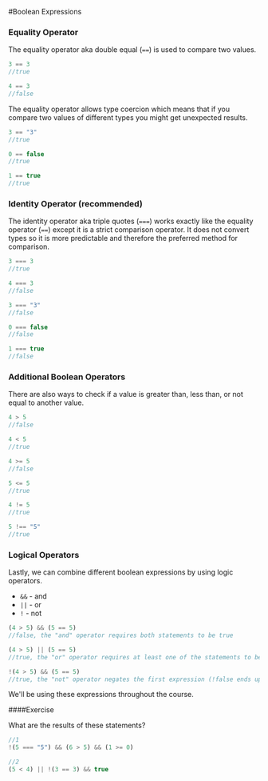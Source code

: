 #Boolean Expressions

### Equality Operator

The equality operator aka double equal (`==`) is used to compare two values.

```js
3 == 3
//true

4 == 3
//false
```

The equality operator allows type coercion which means that if you compare two values of different types you might get unexpected results.

```js
3 == "3"
//true

0 == false
//true

1 == true
//true
```

### Identity Operator (recommended)

The identity operator aka triple quotes (`===`) works exactly like the equality operator (`==`) except it is a strict comparison operator. It does not convert types so it is more predictable and therefore the preferred method for comparison.

```js
3 === 3
//true

4 === 3
//false

3 === "3"
//false

0 === false
//false

1 === true
//false
```

### Additional Boolean Operators

There are also ways to check if a value is greater than, less than, or not equal to another value.

```js
4 > 5
//false

4 < 5
//true

4 >= 5
//false

5 <= 5
//true

4 != 5
//true

5 !== "5"
//true
```

### Logical Operators

Lastly, we can combine different boolean expressions by using logic operators.

* `&&` - and
* `||` - or
* `!` - not

```js
(4 > 5) && (5 == 5)
//false, the "and" operator requires both statements to be true

(4 > 5) || (5 == 5)
//true, the "or" operator requires at least one of the statements to be true

!(4 > 5) && (5 == 5)
//true, the "not" operator negates the first expression (!false ends up being true)
```

We'll be using these expressions throughout the course.

####Exercise

What are the results of these statements?

```js
//1
!(5 === "5") && (6 > 5) && (1 >= 0)

//2
(5 < 4) || !(3 == 3) && true
```
